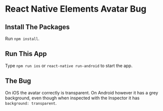 # React Native Elements Avatar Bug

## Install The Packages
Run `npm install`.

## Run This App
Type `npm run ios` or `react-native run-android` to start the app.

## The Bug
On iOS the avatar correctly is transparent. On Android however it has a grey background, even though when inspected with the Inspector it has `background: transparent`.
